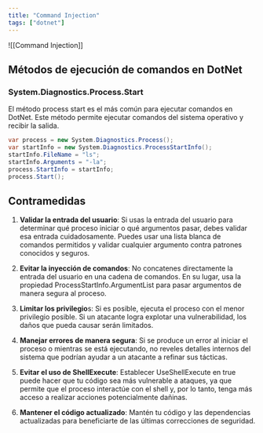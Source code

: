 ```yaml
---
title: "Command Injection"
tags: ["dotnet"]
---
```


![[Command Injection]]

## Métodos de ejecución de comandos en DotNet

### System.Diagnostics.Process.Start
El método process start es el más común para ejecutar comandos en DotNet. Este método permite ejecutar comandos del sistema operativo y recibir la salida.
```csharp
var process = new System.Diagnostics.Process();
var startInfo = new System.Diagnostics.ProcessStartInfo();
startInfo.FileName = "ls";
startInfo.Arguments = "-la";
process.StartInfo = startInfo;
process.Start();
```

## Contramedidas
1. **Validar la entrada del usuario**: Si usas la entrada del usuario para determinar qué proceso iniciar o qué argumentos pasar, debes validar esa entrada cuidadosamente. Puedes usar una lista blanca de comandos permitidos y validar cualquier argumento contra patrones conocidos y seguros.

2. **Evitar la inyección de comandos**: No concatenes directamente la entrada del usuario en una cadena de comandos. En su lugar, usa la propiedad ProcessStartInfo.ArgumentList para pasar argumentos de manera segura al proceso.

3. **Limitar los privilegio**s: Si es posible, ejecuta el proceso con el menor privilegio posible. Si un atacante logra explotar una vulnerabilidad, los daños que pueda causar serán limitados.

4. **Manejar errores de manera segura**: Si se produce un error al iniciar el proceso o mientras se está ejecutando, no reveles detalles internos del sistema que podrían ayudar a un atacante a refinar sus tácticas.

5. **Evitar el uso de ShellExecute**: Establecer UseShellExecute en true puede hacer que tu código sea más vulnerable a ataques, ya que permite que el proceso interactúe con el shell y, por lo tanto, tenga más acceso a realizar acciones potencialmente dañinas.

6. **Mantener el código actualizado**: Mantén tu código y las dependencias actualizadas para beneficiarte de las últimas correcciones de seguridad.


